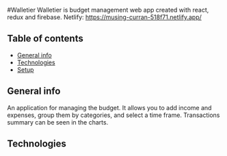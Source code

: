 #Walletier
Walletier is budget management web app created with react, redux and firebase.
Netlify: https://musing-curran-518f71.netlify.app/

## Table of contents

- [General info](#general-info)
- [Technologies](#technologies)
- [Setup](#setup)

## General info

An application for managing the budget. It allows you to add income and expenses, group them by categories, and select a time frame. Transactions summary can be seen in the charts.

## Technologies
